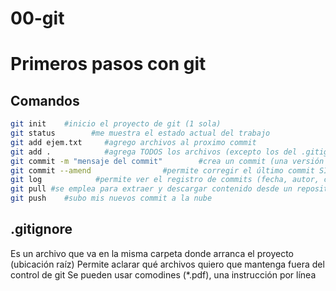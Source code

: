 # 00-git
# Primeros pasos con git

## Comandos
```bash
git init    #inicio el proyecto de git (1 sola)
git status        #me muestra el estado actual del trabajo
git add ejem.txt     #agrego archivos al proximo commit
git add .            #agrega TODOS los archivos (excepto los del .gitignore) al próximo commit
git commit -m "mensaje del commit"        #crea un commit (una versión nueva del programa)
git commit --amend                #permite corregir el último commit SI NO SE SUBIO A LA NUBE
git log            #permite ver el registro de commits (fecha, autor, commit message)
git pull #se emplea para extraer y descargar contenido desde un repositorio remoto y actualizar al instante el repositorio local para reflejar ese contenido
git push    #subo mis nuevos commit a la nube
```
## .gitignore
Es un archivo que va en la misma carpeta donde arranca el proyecto (ubicación raíz)
Permite aclarar qué archivos quiero que mantenga fuera del control de git
Se pueden usar comodines (*.pdf), una instrucción por línea
